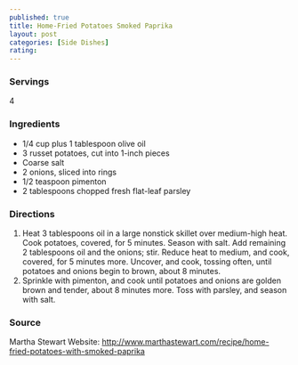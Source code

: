 ```yaml
---
published: true
title: Home-Fried Potatoes Smoked Paprika
layout: post
categories: [Side Dishes]
rating: 
---
```

### Servings
4

### Ingredients
- 1/4 cup plus 1 tablespoon olive oil
- 3 russet potatoes, cut into 1-inch pieces
- Coarse salt
- 2 onions, sliced into rings
- 1/2 teaspoon pimenton
- 2 tablespoons chopped fresh flat-leaf parsley




### Directions
1. Heat 3 tablespoons oil in a large nonstick skillet over medium-high heat. Cook potatoes, covered, for 5 minutes. Season with salt. Add remaining 2 tablespoons oil and the onions; stir. Reduce heat to medium, and cook, covered, for 5 minutes more. Uncover, and cook, tossing often, until potatoes and onions begin to brown, about 8 minutes.
2. Sprinkle with pimenton, and cook until potatoes and onions are golden brown and tender, about 8 minutes more. Toss with parsley, and season with salt.

### Source
Martha Stewart Website: http://www.marthastewart.com/recipe/home-fried-potatoes-with-smoked-paprika
